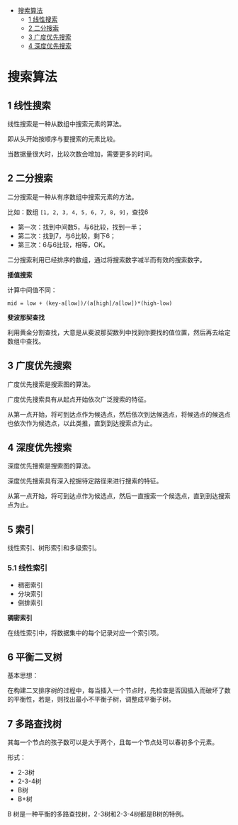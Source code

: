 - [搜索算法](#%e6%90%9c%e7%b4%a2%e7%ae%97%e6%b3%95)
  - [1 线性搜索](#1-%e7%ba%bf%e6%80%a7%e6%90%9c%e7%b4%a2)
  - [2 二分搜索](#2-%e4%ba%8c%e5%88%86%e6%90%9c%e7%b4%a2)
  - [3 广度优先搜索](#3-%e5%b9%bf%e5%ba%a6%e4%bc%98%e5%85%88%e6%90%9c%e7%b4%a2)
  - [4 深度优先搜索](#4-%e6%b7%b1%e5%ba%a6%e4%bc%98%e5%85%88%e6%90%9c%e7%b4%a2)

# 搜索算法

## 1 线性搜索

线性搜索是一种从数组中搜索元素的算法。

即从头开始按顺序与要搜索的元素比较。

当数据量很大时，比较次数会增加，需要更多的时间。

## 2 二分搜索

二分搜索是一种从有序数组中搜索元素的方法。

比如：数组 `[1, 2, 3, 4, 5, 6, 7, 8, 9]`，查找6

- 第一次：找到中间数5，与6比较，找到一半；
- 第二次：找到7，与6比较，剩下6；
- 第三次：6与6比较，相等，OK。

二分搜索利用已经排序的数组，通过将搜索数字减半而有效的搜索数字。

**插值搜索**

计算中间值不同：

    mid = low + (key-a[low])/(a[high]/a[low])*(high-low)

**斐波那契查找**

利用黄金分割查找，大意是从斐波那契数列中找到你要找的值位置，然后再去给定数组中查找。

## 3 广度优先搜索

广度优先搜索是搜索图的算法。

广度优先搜索具有从起点开始依次广泛搜索的特征。

从第一点开始，将可到达点作为候选点，然后依次到达候选点，将候选点的候选点也依次作为候选点，以此类推，直到到达搜索点为止。

## 4 深度优先搜索

深度优先搜索是搜索图的算法。

深度优先搜索具有深入挖掘待定路径来进行搜索的特征。

从第一点开始，将可到达点作为候选点，然后一直搜索一个候选点，直到到达搜索点为止。

## 5 索引

线性索引、树形索引和多级索引。

### 5.1 线性索引

- 稠密索引
- 分块索引
- 倒排索引

**稠密索引**

在线性索引中，将数据集中的每个记录对应一个索引项。

## 6 平衡二叉树

基本思想：

在构建二叉排序树的过程中，每当插入一个节点时，先检查是否因插入而破坏了数的平衡性，若是，则找出最小不平衡子树，调整成平衡子树。

## 7 多路查找树

其每一个节点的孩子数可以是大于两个，且每一个节点处可以春初多个元素。

形式：

- 2-3树
- 2-3-4树
- B树
- B+树

B 树是一种平衡的多路查找树，2-3树和2-3-4树都是B树的特例。

